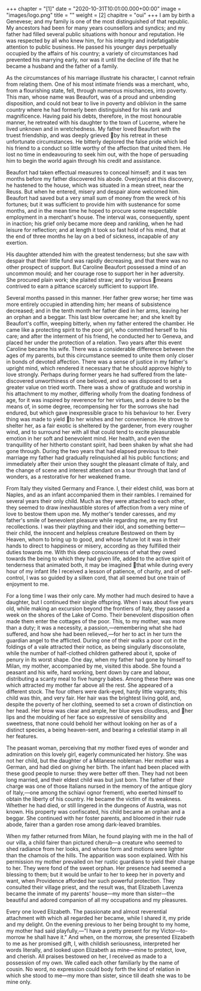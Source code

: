 +++ 
chapter = "[1]" 
date = "2020-10-31T10:01:00.000+00:00" 
image = "images/logo.png" 
title = "" 
weight = [2]
chapitre = "oui" 
+++
I am by birth a Genevese; and my family is one of the most distinguished of that republic. 
My ancestors had been for many years counsellors and syndics; and my father had filled several public situations with honour and reputation.
He was respected by all who knew him, for his integrity and indefatigable attention to public business. 
He passed his younger days perpetually occupied by the affairs of his country; a variety of circumstances had prevented his marrying early, nor was it until the decline of life that he became a husband and the father of a family.

As the circumstances of his marriage illustrate his character, I cannot refrain from relating them. One of his most intimate friends was a merchant, who, from a flourishing state, fell, through numerous mischances, into poverty. This man, whose name was Beaufort, was of a proud and unbending disposition, and could not bear to live in poverty and oblivion in the same country where he had formerly been distinguished for his rank and magnificence. 
Having paid his debts, therefore, in the most honourable manner, he retreated with his daughter to the town of Lucerne, where he lived unknown and in wretchedness. 
My father loved Beaufort with the truest friendship, and was deeply grieved by his retreat in these unfortunate circumstances. He bitterly deplored the false pride which led his friend to a conduct so little worthy of the affection that united them. 
He lost no time in endeavouring to seek him out, with the hope of persuading him to begin the world again through his credit and assistance.

Beaufort had taken effectual measures to conceal himself; and it was ten months before my father discovered his abode. 
Overjoyed at this discovery, he hastened to the house, which was situated in a mean street, near the Reuss.
But when he entered, misery and despair alone welcomed him. 
Beaufort had saved but a very small sum of money from the wreck of his fortunes; but it was sufficient to provide him with sustenance for some months, and in the mean time he hoped to procure some respectable employment in a merchant's house. 
The interval was, consequently, spent in inaction; his grief only became more deep and rankling, when he had leisure for reflection; and at length it took so fast hold of his mind, that at the end of three months he lay on a bed of sickness, incapable of any exertion.

His daughter attended him with the greatest tenderness; but she saw with despair that their little fund was rapidly decreasing, and that there was no other prospect of support.
But Caroline Beaufort possessed a mind of an uncommon mould; and her courage rose to support her in her adversity.
She procured plain work; she plaited straw; and by various means contrived to earn a pittance scarcely sufficient to support life.

Several months passed in this manner. Her father grew worse; her time was more entirely occupied in attending him; her means of subsistence decreased; and in the tenth month her father died in her arms, leaving her an orphan and a beggar. This last blow overcame her; and she knelt by
Beaufort's coffin, weeping bitterly, when my father entered the chamber. 
He came like a protecting spirit to the poor girl, who committed herself to his care; and after the interment of his friend, he conducted her to Geneva, and
placed her under the protection of a relation. 
Two years after this event Caroline became his wife.
There was a considerable difference between the ages of my parents, but this circumstance seemed to unite them only closer in bonds of devoted affection. 
There was a sense of justice in my father's upright mind, which rendered it necessary that he should approve highly to love strongly.
Perhaps during former years he had suffered from the late-discovered unworthiness of one beloved, and so was disposed to set a greater value on tried worth. There was a show of gratitude and worship in his attachment to my mother, differing wholly from the doating fondness of age, for it was inspired by reverence for her virtues, and a desire to be the means of, in some degree, recompensing her for the sorrows she had endured, but which gave inexpressible grace to his behaviour to her. 
Every thing was made to yield to her wishes and her convenience. He strove to shelter her, as a fair exotic is sheltered by the gardener, from every rougher wind, and to surround her with all that could tend to excite pleasurable emotion in her soft and benevolent mind. 
Her health, and even the tranquillity of her hitherto constant spirit, had been shaken by what she had gone through. 
During the two years that had elapsed previous to their marriage my father had gradually relinquished all his public functions; and immediately after their union they sought the pleasant climate of Italy, and the change of scene and interest attendant on a tour through that land of wonders, as a restorative for her weakened frame.

From Italy they visited Germany and France. 
I, their eldest child, was born at Naples, and as an infant accompanied them in their rambles. 
I remained for several years their only child. Much as they were attached to each other, they seemed to draw inexhaustible stores of affection from a very mine of love to bestow them upon me. My mother's tender caresses, and my father's smile of benevolent pleasure while regarding me, are my first recollections. 
I was their plaything and their idol, and something better—their child, the innocent and helpless creature Bestowed on them by Heaven, whom to bring up to good, and whose future lot it was in their hands to direct to happiness or misery, according as they fulfilled their duties towards me. 
With this deep consciousness of what they owed towards the being to which they had given life, added to the active spirit of tenderness that animated both, it may be imagined that while during every hour of my infant life I received a lesson of patience, of charity, and of self-control, I was so guided by a silken cord, that all seemed but one train of enjoyment to me.

For a long time I was their only care. My mother had much desired to have a daughter, but I continued their single offspring. 
When I was about five years old, while making an excursion beyond the frontiers of Italy, they passed a week on the shores of the Lake of Como. Their benevolent disposition often made them enter the cottages of the poor.
This, to my mother, was more than a duty; it was a necessity, a passion,—remembering what she had suffered, and how she had been relieved,—for her to act in her turn the guardian angel to the afflicted. 
During one of their walks a poor cot in the foldings of a vale attracted their notice, as being singularly disconsolate, while the number of half-clothed children gathered about it, spoke of penury in its worst shape. 
One day, when my father had gone by himself to Milan, my mother, accompanied by me, visited this abode. 
She found a peasant and his wife, hard working, bent down by care and labour, distributing a scanty meal to five hungry babes. 
Among these there was one which attracted my mother far above all the rest. She appeared of a different stock. 
The four others were dark-eyed, hardy little vagrants; this child was thin, and very fair. Her hair was the brightest living gold, and, despite the poverty of her clothing, seemed to set a crown of distinction on her head.
Her brow was clear and ample, her blue eyes cloudless, and her lips and the moulding of her face so expressive of sensibility and sweetness, that none could behold her without looking on her as of a distinct species, a being heaven-sent, and bearing a celestial stamp in all her features.

The peasant woman, perceiving that my mother fixed eyes of wonder and admiration on this lovely girl, eagerly communicated her history. She was not her child, but the daughter of a Milanese nobleman. Her mother was a
German, and had died on giving her birth. The infant had been placed with these good people to nurse: they were better off then. They had not been long married, and their eldest child was but just born. The father of their charge was one of those Italians nursed in the memory of the antique glory of Italy,—one among the schiavi ognor frementi, who exerted himself to obtain the liberty of his country. He became the victim of its weakness. 
Whether he had died, or still lingered in the dungeons of Austria, was not known. His property was confiscated, his child became an orphan and a beggar. 
She continued with her foster parents, and bloomed in their rude abode, fairer than a garden rose among dark-leaved brambles.

When my father returned from Milan, he found playing with me in the hall of our villa, a child fairer than pictured cherub—a creature who seemed to shed radiance from her looks, and whose form and motions were lighter than the chamois of the hills. 
The apparition was soon explained. With his permission my mother prevailed on her rustic guardians to yield their charge to her. They were fond of the sweet orphan. 
Her presence had seemed a blessing to them; but it would be unfair to her to keep her in poverty and want, when Providence afforded her such powerful protection. 
They consulted their village priest, and the result was, that Elizabeth Lavenza became the inmate of my parents' house—my more than sister—the beautiful and adored companion of all my occupations and my pleasures.

Every one loved Elizabeth. The passionate and almost reverential attachment with which all regarded her became, while I shared it, my pride and my delight. On the evening previous to her being brought to my home, my mother had said playfully,—"I have a pretty present for my Victor—to-
morrow he shall have it." And when, on the morrow, she presented Elizabeth to me as her promised gift, I, with childish seriousness, interpreted her words literally, and looked upon Elizabeth as mine—mine to protect, love, and cherish. 
All praises bestowed on her, I received as made to a possession of my own. We called each other familiarly by the name of cousin. 
No word, no expression could body forth the kind of relation in which she stood to me—my more than sister, since till death she was to be mine only.
